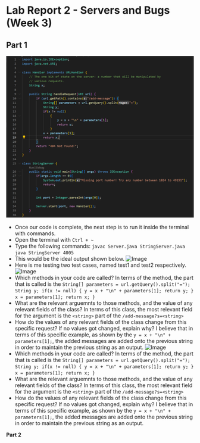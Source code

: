 # Lab Report 2 - Servers and Bugs (Week 3)

## Part 1
![Image](StringServer.PNG)
* Once our code is complete, the next step is to run it inside the terminal with commands.
* Open the terminal with ```Ctrl + ~```
* Type the following commands:
```javac Server.java StringServer.java```
```java StringServer 4005```
* This would be the ideal output shown below. 
![Image](shown.png)
* Here is me testing two test cases, named test1 and test2 respectively.
![Image](test1.PNG)
* Which methods in your code are called?
  In terms of the method, the part that is called is the ```String[] parameters = url.getQuery().split("=");
            String y;
            if(x != null)
                {
                    y = x + "\n" + parameters[1];
                    return y;
                }
            x = parameters[1];
            return x;
        } ```
* What are the relevant arguemnts to those methods, and the value of any relevant fields of the class?
   In terms of this class, the most relevant field for the argument is the ```<string>``` part of the ```/add-message?s=<string>```
* How do the values of any relevant fields of the class change from this specific request? If no values got changed, explain why?
   I believe that in terms of this specific example, as shown by the ```y = x + "\n" + parameters[1];```, the added messages are added onto the previous string in order to maintain the previous string as an output.
![Image](test2.PNG)
* Which methods in your code are called?
  In terms of the method, the part that is called is the ```String[] parameters = url.getQuery().split("=");
            String y;
            if(x != null)
                {
                    y = x + "\n" + parameters[1];
                    return y;
                }
            x = parameters[1];
            return x;
        } ```
* What are the relevant arguemnts to those methods, and the value of any relevant fields of the class?
   In terms of this class, the most relevant field for the argument is the ```<string>``` part of the ```/add-message?s=<string>```
* How do the values of any relevant fields of the class change from this specific request? If no values got changed, explain why?
   I believe that in terms of this specific example, as shown by the ```y = x + "\n" + parameters[1];```, the added messages are added onto the previous string in order to maintain the previous string as an output.

**Part 2**
